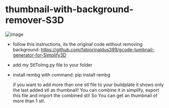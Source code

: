 # thumbnail-with-background-remover-S3D

![image](https://user-images.githubusercontent.com/111509593/232664261-c07eb54a-0cc1-4b99-9d24-576d786868c4.png)


- follow this instructions, its the original code without removing background:
https://github.com/fabiorinaldus399/gcode-tumbnail-generator-for-Simplify3D

- add my StlToImg.py file to your folder 
- install rembg with command:
  pip install rembg 
  
  if you want to add more than one stl file to your buildplate it shows only the last added stl as thumbnail! You can combine it in simplify, export this file and import the combined stl! So You can get an thumbnail of more than 1 stl.
